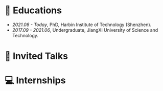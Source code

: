 
# 📖 Educations
- *2021.08 - Today*, PhD, Harbin Institute of Technology (Shenzhen).
- *2017.09 - 2021.06*, Undergraduate, JiangXi University of Science and Technology.


# 💬 Invited Talks
<!-- *2022.02*, Hosted MLNLP seminar \| [\[Video\]](https://www.bilibili.com/video/BV1wF411x7qh)-->
<!-- *2021.06*, Audio & Speech Synthesis, Huawei internal talk-->
<!-- *2021.03*, Non-autoregressive Speech Synthesis, PaperWeekly & biendata \| [\[video\]](https://www.bilibili.com/video/BV1uf4y1t7Hr/)-->
<!-- *2020.12*, Non-autoregressive Speech Synthesis, Huawei Noah's Ark Lab internal talk-->

# 💻 Internships
<!-- *2021.06 - 2021.09*, Alibaba, Hangzhou.-->
<!-- *2019.05 - 2020.02*, [EnjoyMusic](https://enjoymusic.ai/), Hangzhou.-->
<!-- *2019.02 - 2019.05*, [YiWise](https://www.yiwise.com/), Hangzhou.-->
<!-- *2018.08 - 2019.02*, [MSRA, machine learning Group](https://www.microsoft.com/en-us/research/group/machine-learning-research-group/), Beijing.-->
<!-- *2018.01 - 2018.06*, [NetEase, AI department](https://hr.163.com/zc/12-ai/index.html), Hangzhou.-->
<!-- *2017.08 - 2018.12*, DashBase (acquired by [Cisco](https://blogs.cisco.com/news/349511)), Hangzhou.-->
